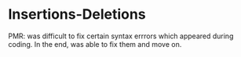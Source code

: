 # Insertions-Deletions

PMR: was difficult to fix certain syntax errrors which appeared during coding. In the end, was able to fix them and move on.
